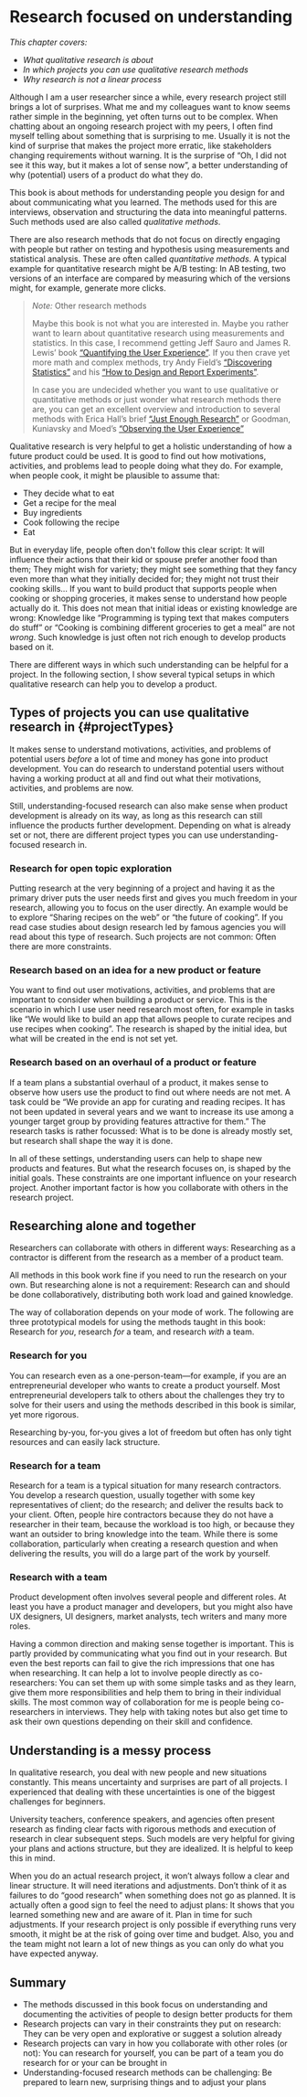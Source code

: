 # Research focused on understanding

_This chapter covers:_

* _What qualitative research is about_
* _In which projects you can use qualitative research methods_
* _Why research is not a linear process_

Although I am a user researcher since a while, every research project still brings a lot of surprises. What me and my colleagues want to know seems rather simple in the beginning, yet often turns out to be complex. When chatting about an ongoing research project with my peers, I often find myself telling about something that is surprising to me. Usually it is not the kind of surprise that makes the project more erratic, like stakeholders changing requirements without warning. It is the surprise of “Oh, I did not see it this way, but it makes a lot of sense now”, a better understanding of why (potential) users of a product do what they do.

This book is about  methods for understanding people you design for and about communicating what you learned. The methods used for this are interviews, observation and structuring the data into meaningful patterns. Such methods used are also called _qualitative methods_.

There are also research methods that do not focus on directly engaging with people but rather on testing and hypothesis using measurements and statistical analysis. These are often called _quantitative methods_. A typical example for quantitative research might be A/B testing: In AB testing,  two versions of an interface are compared by measuring which of the versions might, for example, generate more clicks.

>_Note:_ Other research methods
>
> Maybe this book is not what you are interested in. Maybe you rather want to learn about quantitative research using measurements and statistics. In this case, I recommend getting Jeff Sauro and James R. Lewis’ book [“Quantifying the User Experience”]( http://www.worldcat.org/oclc/957731269). If you then crave yet more math and complex methods, try Andy Field’s [“Discovering Statistics”](http://www.worldcat.org/oclc/1290244477) and his [“How to Design and Report Experiments”](http://www.worldcat.org/oclc/961100072).
>
> In case you are undecided whether you want to use qualitative or quantitative methods or just wonder what research methods there are, you can get an excellent overview and introduction to several methods with Erica Hall’s brief [“Just Enough Research”](http://www.worldcat.org/oclc/1256408019) or Goodman, Kuniavsky and Moed’s [“Observing the User Experience”](http://www.worldcat.org/oclc/1194531136)

Qualitative research is very helpful to get a holistic understanding of how a future product could be used. It is good to find out how motivations, activities, and problems lead to people doing what they do. For example, when people cook, it might be plausible to assume that:

* They decide what to eat
* Get a recipe for the meal
* Buy ingredients
* Cook following the recipe
* Eat

But in everyday life, people often don't follow this clear script: It will influence their actions that their kid or spouse prefer another food than them; They might wish for variety; they might see something that they fancy even more than what they initially decided for; they might not trust their cooking skills… If you want to build product that supports people when cooking or shopping groceries, it makes sense to understand how people actually do it. This does not mean that initial ideas or existing knowledge are wrong: Knowledge like “Programming is typing text that makes computers do stuff” or “Cooking is combining different groceries to get a meal” are not _wrong_. Such knowledge is just often not rich enough to develop products based on it.

There are different ways in which such understanding can be helpful for a project. In the following section, I show several typical setups in which qualitative research can help you to develop a product.


## Types of projects you can use qualitative research in {#projectTypes}

It makes sense to understand motivations, activities, and problems of potential users _before_ a lot of time and money has gone into product development. You can do research to understand potential users without having a working product at all and find out what their motivations, activities, and problems are now.

Still, understanding-focused research can also make sense when product development is already on its way, as long as this research can still influence the products further development. Depending on what is already set or not, there are different project types you can use understanding-focused research in.

### Research for open topic exploration

Putting research at the very beginning of a project and having it as the primary driver puts the user needs first and gives you much freedom in your research, allowing you to focus on the user directly. An example would be to explore “Sharing recipes on the web” or “the future of cooking”. If you read case studies about design research led by famous agencies you will read about this type of research. Such projects are not common: Often there are more constraints.

### Research based on an idea for a new product or feature

You want to find out user motivations, activities, and problems that are important to consider when building a product or service. This is the scenario in which I use user need research most often, for example in tasks like “We would like to build an app that allows people to curate recipes and use recipes when cooking”. The research is shaped by the initial idea, but what will be created in the end is not set yet.

### Research based on an overhaul of a product or feature

If a team plans a substantial overhaul of a product, it makes sense to observe how users use the product to find out where needs are not met. A task could be “We provide an app for curating and reading recipes. It has not been updated in several years and we want to increase its use among a younger target group by providing features attractive for them.” The research tasks is rather focussed: What is to be done is already mostly set, but research shall shape the way it is done.

In all of these settings, understanding users can help to shape new products and features. But what the research focuses on, is shaped by the initial  goals. These constraints are one important influence on your research project. Another important factor is how you collaborate with others in the research project.

## Researching alone and together

Researchers can collaborate with others in different ways: Researching as a contractor is different from the research as a member of a product team.

All methods in this book work fine if you need to run the research on your own. But researching alone is not a requirement: Research can and should be done collaboratively, distributing both work load and gained knowledge.

The way of collaboration depends on your mode of work. The following are three prototypical models for using the methods taught in this book: Research for _you_, research _for_ a team, and research _with_ a team.

### Research for you

You can research even as a one-person-team—for example, if you are an entrepreneurial developer who wants to create a product yourself. Most entrepreneurial developers talk to others about the challenges they try to solve for their users and using the methods described in this book is similar, yet more rigorous.

Researching by-you, for-you gives a lot of freedom but often has only tight resources and can easily lack structure.

### Research for a team

Research for a team is a typical situation for many research contractors. You develop a research question, usually together with some key representatives of client; do the research; and deliver the results back to your client. Often, people hire contractors because they do not have a researcher in their team, because the workload is too high, or because they want an outsider to bring knowledge into the team. While there is some collaboration, particularly when creating a research question and when delivering the results, you will do a large part of the work by yourself.

### Research with a team

Product development often involves several people and different roles. At least you have a product manager and developers, but you might also have UX designers, UI designers, market analysts, tech writers and many more roles.

Having a common direction and making sense together is important. This is partly provided by communicating what you find out in your research. But even the best reports can fail to give the rich impressions that one has when researching. It can help a lot to involve people directly as co-researchers: You can set them up with some simple tasks and as they learn, give them more responsibilities and help them to bring in their individual skills.  The most common way of collaboration for me is people being co-researchers in interviews. They help with taking notes but also get time to ask their own questions depending on their skill and confidence.

## Understanding is a messy process

In qualitative research, you deal with new people and new situations constantly. This means uncertainty and surprises are part of all projects. I experienced that dealing with these uncertainties is one of the biggest challenges for beginners.

University teachers, conference speakers, and agencies often present research as finding clear facts with rigorous methods and execution of research in clear subsequent steps. Such models are very helpful for giving your plans and actions structure, but they are idealized. It is helpful to keep this in mind.

When you do an actual research project, it won’t always follow a clear and linear structure. It will need iterations and adjustments. Don’t think of it as failures to do “good research” when something does not go as planned. It is actually often a good sign to feel the need to adjust plans: It shows that you learned something new and are aware of it. Plan in time for such adjustments. If your research project is only possible if everything runs very smooth, it might be at the risk of going over time and budget. Also, you and the team might not learn a lot of new things as you can only do what you have expected anyway.

## Summary

* The methods discussed in this book focus on understanding and documenting the activities of people to design better products for them
* Research projects can vary in their constraints they put on research: They can be very open and explorative or suggest a solution already
* Research projects can vary in how you collaborate with other roles (or not): You can research for yourself, you can be part of a team you do research for or your can be brought in
* Understanding-focused research methods can be challenging: Be prepared to learn new, surprising things and to adjust your plans